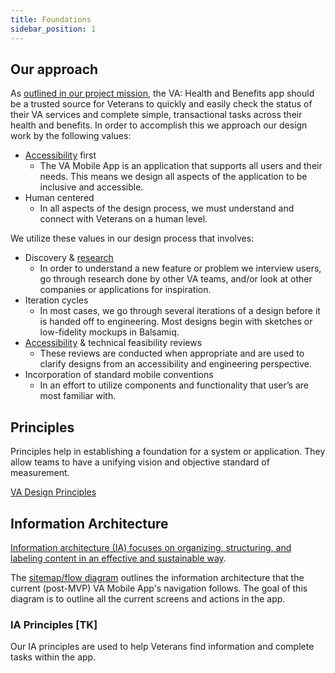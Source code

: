 ```yaml
---
title: Foundations
sidebar_position: 1
---
```

## Our approach
As [outlined in our project mission](https://github.com/department-of-veterans-affairs/va.gov-team/blob/master/products/va-mobile-app/product/Mobile-Roadmap.md#outcomes-roadmap), the VA: Health and Benefits app should be a trusted source for Veterans to quickly and easily check the status of their VA services and complete simple, transactional tasks across their health and benefits. In order to accomplish this we approach our design work by the following values:

- [Accessibility](Accessibility) first
  - The VA Mobile App is an application that supports all users and their needs. This means we design all aspects of the application to be inclusive and accessible. 
- Human centered
  -  In all aspects of the design process, we must understand and connect with Veterans on a human level. 

We utilize these values in our design process that involves:

- Discovery & [research](Research)
  - In order to understand a new feature or problem we interview users, go through research done by other VA teams, and/or look at other companies or applications for inspiration. 
- Iteration cycles 
  - In most cases, we go through several iterations of a design before it is handed off to engineering. Most designs begin with sketches or low-fidelity mockups in Balsamiq.
- [Accessibility](Accessibility) & technical feasibility reviews
  - These reviews are conducted when appropriate and are used to clarify designs from an accessibility and engineering perspective.
- Incorporation of standard mobile conventions 
  - In an effort to utilize components and functionality that user’s are most familiar with.

## Principles 
Principles help in establishing a foundation for a system or application. They allow teams to have a unifying vision and objective standard of measurement. 

[VA Design Principles](https://design.va.gov/about/principles)

## Information Architecture
[Information architecture (IA) focuses on organizing, structuring, and labeling content in an effective and sustainable way](https://www.usability.gov/what-and-why/information-architecture.html).

The [sitemap/flow diagram](https://github.com/department-of-veterans-affairs/va.gov-team/tree/master/products/va-mobile-app/ux-design/information-architecture) outlines the information architecture that the current (post-MVP) VA Mobile App's navigation follows. The goal of this diagram is to outline all the current screens and actions in the app.

### IA Principles [TK]
Our IA principles are used to help Veterans find information and complete tasks within the app. 
